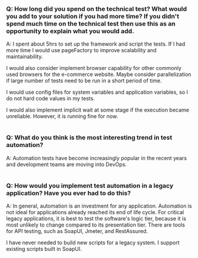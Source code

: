 ### Q:  How long did you spend on the technical test? What would you add to your solution if you had more time? If you didn't spend much time on the technical test then use this as an opportunity to explain what you would add.
A: I spent about 5hrs to set up the framework and script the tests. If I had more time I would use pageFactory to improve scalability and maintainability.

I would also consider implement browser capability for other commonly used browsers for the e-commerce website. 
Maybe consider parallelization if large number of tests need to be run in a short period of time. 

I would use config files for system variables and application variables, so I do not hard code values in my tests.

I would also implement implicit wait at some stage if the execution became unreliable. However, it is running fine for now. 

#


### Q: What do you think is the most interesting trend in test automation?
A: Automation tests have become increasingly popular in the recent years and development teams are moving into DevOps.
#



### Q: How would you implement test automation in a legacy application? Have you ever had to do this?
A: In general, automation is an investment for any application. Automation is not ideal for applications already reached its end of life cycle.
For critical legacy applications, it is best to test the software's logic tier, because it is most unlikely to change compared to its presentation tier. There are tools for API testing, such as SoapUI, Jmeter, and RestAssured.

I have never needed to build new scripts for a legacy system. I support existing scripts built in SoapUI.
